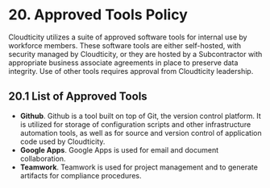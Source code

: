 # 20. Approved Tools Policy

Cloudticity utilizes a suite of approved software tools for internal use by workforce members. These software tools are either self-hosted, with security managed by Cloudticity, or they are hosted by a Subcontractor with appropriate business associate agreements in place to preserve data integrity. Use of other tools requires approval from Cloudticity leadership.

## 20.1 List of Approved Tools

* **Github**. Github is a tool built on top of Git, the version control platform. It is utilized for storage of configuration scripts and other infrastructure automation tools, as well as for source and version control of application code used by Cloudticity.
* **Google Apps**. Google Apps is used for email and document collaboration.
* **Teamwork**. Teamwork is used for project management and to generate artifacts for compliance procedures.
